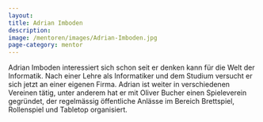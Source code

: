```yaml
---
layout:
title: Adrian Imboden
description:
image: /mentoren/images/Adrian-Imboden.jpg
page-category: mentor
---
```

Adrian Imboden interessiert sich schon seit er denken kann für die Welt der Informatik. Nach einer Lehre als Informatiker und dem Studium versucht er sich jetzt an einer eigenen Firma. Adrian ist weiter in verschiedenen Vereinen tätig, unter anderem hat er mit Oliver Bucher einen Spieleverein gegründet, der regelmässig öffentliche Anlässe im Bereich Brettspiel, Rollenspiel und Tabletop organisiert.